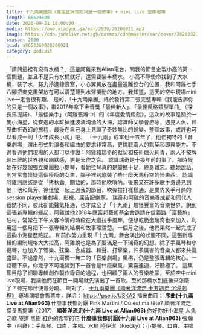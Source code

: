 ```yaml
---
title: 十九兩樂團談《我能告訴你的只是一個故事》+ mini live 空中現場
length: 86523608
date: 2020-09-21 18:00:00
media: https://one.xiaoyuu.ga/ear/2020/20200921.mp3
image: https://cdn.jsdelivr.net/gh/coxmos/cdn@master/ear/cover/20200921.jpeg
season: 2020
guid: a8652360820200921
category: podcast
---
```


「請問這裡有沒有水桶？」這是阿雞來到Alian電台，問我的節目企製小高的第一個問題，並且不是只有水桶就好，還需要裝半桶水。
小高不辱使命找到了大水桶，裝了水，努力拎進錄音室，小心翼翼放在盡量遠離控台的位置，我和阿雞七手八腳把麥克風架放在可以清楚聽到水聲攪動的地方。我知道，這天的空中現場mini live一定會很有趣。
是的，「十九兩樂團」終於發行第二張完整專輯《我能告訴你的只是一個故事》，繼2017年拿下金音獎「最佳新人」、「最佳風格類型單曲」（探長馬提諾）、「最佳樂手」（阿雞張瀚中）的《年度愛情鉅獻》，這次的故事是關於一隻小海星，從安逸的水缸掉進波濤洶湧的大海，認識師父學會游泳，遇見人魚，經歷曲折奇幻的旅程，最後在自己身上見證了奇妙無比的蛻變。整個故事，或許也可以看成一則「少年成長小說」吧。
「十九兩」成軍也十五年了，他們獨特的「音樂劇場」演出形式對演奏和編曲的要求非常高，更挑戰兩人的默契和即興能力。不過看過他們現場的人都可以作證：阿雞和瑞奇的默契和技術爐火純青，兩人不按牌理出牌的世界觀和幽默感，更是天作之合。
認識瑞奇是十幾年前的事了，那時候她在好幾個獨立樂團拉小提琴，看她拉琴真的是震撼十足，終身難忘。聽她說話，則常常會懷疑這個瘦瘦的女生，腦子裡到底裝了些什麼天馬行空的怪東西。
認識阿雞則應該是從「拷秋勤」開始的，那時他吹嗩吶。後來又在許多歌手身邊見到他：他和萬芳、徐佳瑩一起上過我的節目，吹彈拉打樣樣通，是業界炙手可熱的session player兼劇場、影視、廣告配樂家。
瑞奇和阿雞的音樂養成都和同代人截然不同，彼此卻能聲氣相通，也才成全了「十九兩」趣怪豐富的音樂世界。說到這張新專輯的緣起，阿雞說他2018年應富邦藝術基金會邀請在信義路「富藝旅」駐村，常常在下午人客冷清的時段在大廳拉手風琴，便想乾脆邀瑞奇也來加入，利用這一個月把下一張專輯的結構和故事理清楚。一個月之後，他們果然一起完成了這齣小海星歷險記。
和前作努力重現「十九兩」舞台演出的狀態不同，這張新專輯的編制規格大大拉高，阿雞說也是為了要滿足一下瑞奇的幻想。除了手風琴和小提琴，也加入了管樂、弦樂、合成器、和聲、打擊樂，許多厲害的音樂人都來共襄盛舉。不過當然，十九兩獨一無二的「音樂劇場」風格，仍是整張專輯的核心。一路聽下來，你幾乎不可能猜到下一首會是什麼樂風，驚喜連連，好聽極了。
這集節目除了細聊專輯創作製作錄音的過程，也回顧了兩人的音樂啟蒙，至於空中mini live現場，我讓他們在節目一開場就先演出了一首歌。至於那桶水到底後來怎麼了？聽完節目便會分曉。
啊對了， <a href="https://www.facebook.com/events/871754526685099/">十九兩樂團《順著洋流走 十五週年 沉浸劇 裡》</a> 專場演唱會售票中，詳洽：
<a href="https://l.facebook.com/l.php?u=https%3A%2F%2Fpse.is%2FUSKA2&amp;h=AT1gPi0YB-Ih9fB4h5QjQtasxz3nRuRXrm0ihn9PUAvbjTSD2d0Tq-bvKbnMnHj8QcaSISt6Bozx8iu_FSW-Wc-325ZnRK8BDggUUrae7A6XfKEaK4BLQFa2MjsIRC73Shjk_TkjfC5YjAD6lCP05_7vRHCuXuRvMFtioLH6iIQsVAahEB2MoRONL-IB6YzDQUrJyalOWVy44wTj0mg_tZQhcAd5sErDG6j2ex7xK2GYK8ZYp0cYQ40p0hc0xvyPnUr7oaCyo0LDHa9r_K5tJqYopCDUQ_AuTJqz5uUF0Z8c4ckrWohzGoagWYSi5N3dNnuWjQw4tAnye8PtrcB4ul4S1Yvga5c76vd0ACpTTTTw18Cqiz2MQdVawlATyMaz4ImI2KhGcACArnZ9uaJNpxKPBrGGizygfoiVJkS4BL6myz1tkKYO49vk16hr7OCITrwkBH6qVSRgVH_lSMYY3TLwSu2wczaABWLVcsxDbJZwXGensVa7euwoMZfDUi1THg953THwgFaBbxAtv8Ka_PU_SNF21MRvbm37p1JvllF6qbHae58l0qWHumF1dsG3XZZ60g">https://pse.is/USKA2</a>
播出曲目：
<strong>序曲(十九兩 Live at Alian963)
</strong>什麼事我都討厭
Pink Martini / Où est ma tête?
順著洋流走
探長馬提諾（2017）
<strong>順著洋流走(十九兩 Live at Alian963)
</strong>你好你好小海星
人魚之歌
隧道
黑樹
紅色的希望的花
<strong>什麼事我都討厭(十九兩 Live at Alian963)</strong>
張瀚中（阿雞）：手風琴、口白、主唱、水桶
陸伊潔（Riecky）：小提琴、口白、主唱

